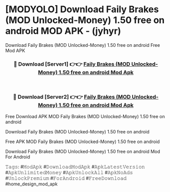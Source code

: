 # [MODYOLO] Download Faily Brakes (MOD Unlocked-Money) 1.50 free on android MOD APK - (jyhyr)
Download Faily Brakes (MOD Unlocked-Money) 1.50 free on android Free Mod APK

<div align="center">
<h3>🔴 Download [Server1] 👉👉 <a href="https://apk-comot.site?title=Faily_Brakes_(MOD_Unlocked-Money)_1.50_free_on_android">Faily Brakes (MOD Unlocked-Money) 1.50 free on android Mod Apk</a></h3><br>

<h3>🔴 Download [Server2] 👉👉 <a href="https://apk-comot.site?title=Faily_Brakes_(MOD_Unlocked-Money)_1.50_free_on_android">Faily Brakes (MOD Unlocked-Money) 1.50 free on android Mod Apk</a></h3>
</div>


Free Download APK MOD Faily Brakes (MOD Unlocked-Money) 1.50 free on android

Download Faily Brakes (MOD Unlocked-Money) 1.50 free on android 

Free APK MOD Faily Brakes (MOD Unlocked-Money) 1.50 free on android 

Download Faily Brakes (MOD Unlocked-Money) 1.50 free on android Mod For Android

𝚃𝚊𝚐𝚜: #𝙼𝚘𝚍𝙰𝚙𝚔 #𝙳𝚘𝚠𝚗𝚕𝚘𝚊𝚍𝙼𝚘𝚍𝙰𝚙𝚔 #𝙰𝚙𝚔𝙻𝚊𝚝𝚎𝚜𝚝𝚅𝚎𝚛𝚜𝚒𝚘𝚗 #𝙰𝚙𝚔𝚄𝚗𝚕𝚒𝚖𝚒𝚝𝚎𝚍𝙼𝚘𝚗𝚎𝚢 #𝙰𝚙𝚔𝚄𝚗𝚕𝚘𝚌𝚔𝙰𝚕𝚕 #𝙰𝚙𝚔𝙽𝚘𝙰𝚍𝚜 #𝚄𝚗𝚕𝚘𝚌𝚔𝙿𝚛𝚎𝚖𝚒𝚞𝚖 #𝙵𝚘𝚛𝙰𝚗𝚍𝚛𝚘𝚒𝚍 #𝙵𝚛𝚎𝚎𝙳𝚘𝚠𝚗𝚕𝚘𝚊𝚍 #home_design_mod_apk